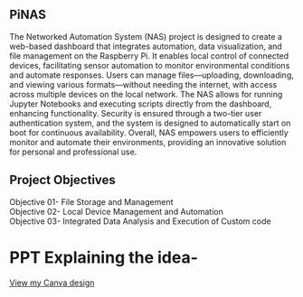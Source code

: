 ## PiNAS

The Networked Automation System (NAS) project is designed to create a web-based dashboard that integrates automation, data visualization, and file management on the Raspberry Pi. It enables local control of connected devices, facilitating sensor automation to monitor environmental conditions and automate responses. Users can manage files—uploading, downloading, and viewing various formats—without needing the internet, with access across multiple devices on the local network. The NAS allows for running Jupyter Notebooks and executing scripts directly from the dashboard, enhancing functionality. Security is ensured through a two-tier user authentication system, and the system is designed to automatically start on boot for continuous availability. Overall, NAS empowers users to efficiently monitor and automate their environments, providing an innovative solution for personal and professional use.

## Project Objectives
Objective 01- 
File Storage and Management<br/>
Objective 02-
Local Device Management and Automation<br/> 
Objective 03- 
Integrated Data Analysis and Execution of Custom code<br/>

# PPT Explaining the idea- 
[View my Canva design](https://www.canva.com/design/DAGRwQS79Fo/Zck0R1lWf39fll_iAUB4dQ/edit?utm_content=DAGRwQS79Fo&utm_campaign=designshare&utm_medium=link2&utm_source=sharebutton)
